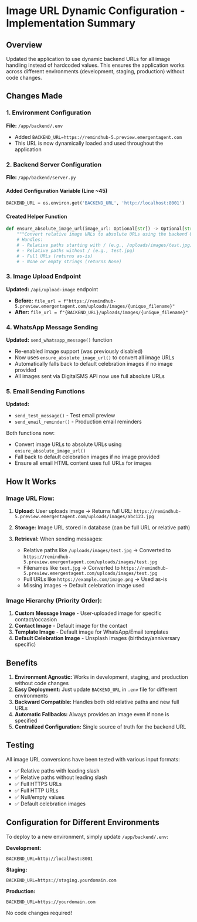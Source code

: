 # Image URL Dynamic Configuration - Implementation Summary

## Overview
Updated the application to use dynamic backend URLs for all image handling instead of hardcoded values. This ensures the application works across different environments (development, staging, production) without code changes.

## Changes Made

### 1. Environment Configuration
**File:** `/app/backend/.env`
- Added `BACKEND_URL=https://remindhub-5.preview.emergentagent.com`
- This URL is now dynamically loaded and used throughout the application

### 2. Backend Server Configuration
**File:** `/app/backend/server.py`

#### Added Configuration Variable (Line ~45)
```python
BACKEND_URL = os.environ.get('BACKEND_URL', 'http://localhost:8001')
```

#### Created Helper Function
```python
def ensure_absolute_image_url(image_url: Optional[str]) -> Optional[str]:
    """Convert relative image URLs to absolute URLs using the backend URL"""
    # Handles:
    # - Relative paths starting with / (e.g., /uploads/images/test.jpg)
    # - Relative paths without / (e.g., test.jpg)
    # - Full URLs (returns as-is)
    # - None or empty strings (returns None)
```

### 3. Image Upload Endpoint
**Updated:** `/api/upload-image` endpoint
- **Before:** `file_url = f"https://remindhub-5.preview.emergentagent.com/uploads/images/{unique_filename}"`
- **After:** `file_url = f"{BACKEND_URL}/uploads/images/{unique_filename}"`

### 4. WhatsApp Message Sending
**Updated:** `send_whatsapp_message()` function
- Re-enabled image support (was previously disabled)
- Now uses `ensure_absolute_image_url()` to convert all image URLs
- Automatically falls back to default celebration images if no image provided
- All images sent via DigitalSMS API now use full absolute URLs

### 5. Email Sending Functions
**Updated:** 
- `send_test_message()` - Test email preview
- `send_email_reminder()` - Production email reminders

Both functions now:
- Convert image URLs to absolute URLs using `ensure_absolute_image_url()`
- Fall back to default celebration images if no image provided
- Ensure all email HTML content uses full URLs for images

## How It Works

### Image URL Flow:
1. **Upload:** User uploads image → Returns full URL: `https://remindhub-5.preview.emergentagent.com/uploads/images/abc123.jpg`

2. **Storage:** Image URL stored in database (can be full URL or relative path)

3. **Retrieval:** When sending messages:
   - Relative paths like `/uploads/images/test.jpg` → Converted to `https://remindhub-5.preview.emergentagent.com/uploads/images/test.jpg`
   - Filenames like `test.jpg` → Converted to `https://remindhub-5.preview.emergentagent.com/uploads/images/test.jpg`
   - Full URLs like `https://example.com/image.png` → Used as-is
   - Missing images → Default celebration image used

### Image Hierarchy (Priority Order):
1. **Custom Message Image** - User-uploaded image for specific contact/occasion
2. **Contact Image** - Default image for the contact
3. **Template Image** - Default image for WhatsApp/Email templates
4. **Default Celebration Image** - Unsplash images (birthday/anniversary specific)

## Benefits

1. **Environment Agnostic:** Works in development, staging, and production without code changes
2. **Easy Deployment:** Just update `BACKEND_URL` in `.env` file for different environments
3. **Backward Compatible:** Handles both old relative paths and new full URLs
4. **Automatic Fallbacks:** Always provides an image even if none is specified
5. **Centralized Configuration:** Single source of truth for the backend URL

## Testing

All image URL conversions have been tested with various input formats:
- ✅ Relative paths with leading slash
- ✅ Relative paths without leading slash
- ✅ Full HTTPS URLs
- ✅ Full HTTP URLs
- ✅ Null/empty values
- ✅ Default celebration images

## Configuration for Different Environments

To deploy to a new environment, simply update `/app/backend/.env`:

**Development:**
```
BACKEND_URL=http://localhost:8001
```

**Staging:**
```
BACKEND_URL=https://staging.yourdomain.com
```

**Production:**
```
BACKEND_URL=https://yourdomain.com
```

No code changes required!
